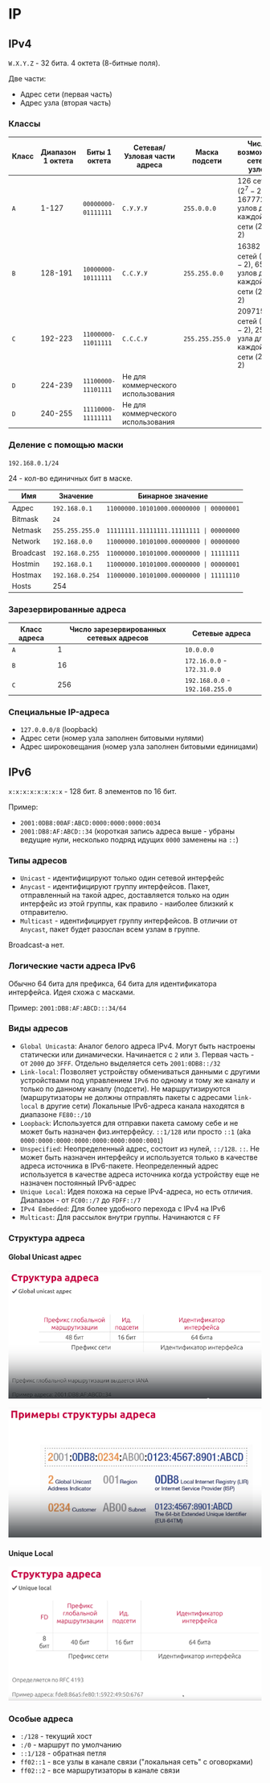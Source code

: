 # IP

## IPv4

`W.X.Y.Z` - 32 бита. 4 октета (8-битные поля).

Две части:

- Адрес сети (первая часть)
- Адрес узла (вторая часть)

### Классы

| Класс | Диапазон 1 октета | Биты 1 октета | Сетевая/Узловая части адреса | Маска подсети | Число возможных сетей/узлов |
|-------|-------------------|---------------|------------------------------|---------------|-----------------------------|
| `A` | 1-127 | `00000000-01111111` | `С.У.У.У` | `255.0.0.0` | 126 сетей ($2^7-2$), 16777214 узлов для каждой сети ($2^{24}-2$) |
| `B` | 128-191 | `10000000-10111111` | `С.С.У.У` | `255.255.0.0` | 16382 сетей ($2^{14}-2$), 65534 узлов для каждой сети ($2^{16}-2$) |
| `C` | 192-223 | `11000000-11011111` | `С.С.С.У` | `255.255.255.0` | 2097150 сетей ($2^{21}-2$), 254 узла для каждой сети ($2^8-2$) |
| `D` | 224-239 | `11100000-11101111` | Не для коммерческого использования | | |
| `D` | 240-255 | `11110000-11111111` | Не для коммерческого использования | | |

### Деление с помощью маски

`192.168.0.1/24`

24 - кол-во единичных бит в маске.

| Имя | Значение | Бинарное значение |
|-----|----------|-------------------|
| Адрес | `192.168.0.1` | `11000000.10101000.00000000 \| 00000001` |
| Bitmask | `24` | |
| Netmask | `255.255.255.0` | `11111111.11111111.11111111 \| 00000000` |
| Network | `192.168.0.0` | `11000000.10101000.00000000 \| 00000000` |
| Broadcast | `192.168.0.255` | `11000000.10101000.00000000 \| 11111111` |
| Hostmin | `192.168.0.1` | `11000000.10101000.00000000 \| 00000001` |
| Hostmax | `192.168.0.254` | `11000000.10101000.00000000 \| 11111110` |
| Hosts | 254 | |

### Зарезервированные адреса

| Класс адреса | Число зарезервированных сетевых адресов | Сетевые адреса |
|--------------|-----------------------------------------|----------------|
| `A` | 1 | `10.0.0.0` |
| `B` | 16 | `172.16.0.0` - `172.31.0.0` |
| `C` | 256 | `192.168.0.0` - `192.168.255.0` |

### Специальные IP-адреса

- `127.0.0.0/8` (loopback)
- Адрес сети (номер узла заполнен битовыми нулями)
- Адрес широковещания (номер узла заполнен битовыми единицами)

## IPv6

`x:x:x:x:x:x:x:x` - 128 бит. 8 элементов по 16 бит.

Пример:

- `2001:0DB8:00AF:ABCD:0000:0000:0000:0034`
- `2001:DB8:AF:ABCD::34` (короткая запись адреса выше - убраны ведущие нули, несколько подряд идущих `0000` заменены на `::`)

### Типы адресов

- `Unicast` - идентифицируют только один сетевой интерфейс
- `Anycast` - идентифицируют группу интерфейсов. Пакет, отправленный на такой адрес, доставляется только на один интерфейс из этой группы, как правило - наиболее близкий к отправителю.
- `Multicast` - идентифицирует группу интерфейсов. В отличии от `Anycast`, пакет будет разослан всем узлам в группе.

Broadcast-а нет.

### Логические части адреса IPv6

Обычно 64 бита для префикса, 64 бита для идентификатора интерфейса. Идея схожа с масками.

Пример: `2001:DB8:AF:ABCD:::34/64`

### Виды адресов

- `Global Unicast`a: Аналог белого адреса IPv4. Могут быть настроены статически или динамически. Начинается с `2` или `3`. Первая часть - от `2000` до `3FFF`. Отдельно выделяется сеть `2001:0DB8::/32`
- `Link-local`: Позволяет устройству обмениваться данными с другими устройствами под управлением `IPv6` по одному и тому же каналу и только по данному каналу (подсети). Не маршрутизируются (маршрутизаторы не должны отправлять пакеты с адресами `link-local` в другие сети) Локальные IPv6-адреса канала находятся в диапазоне `FE80::/10`
- `Loopback`: Используется для отправки пакета самому себе и не может быть назначен физ.интерфейсу. `::1/128` или просто `::1` (aka `0000:0000:0000:0000:0000:0000:0000:0001`)
- `Unspecified`: Неопределенный адрес, состоит из нулей, `::/128`. `::`. Не может быть назначен интерфейсу и используется только в качестве адреса источника в IPv6-пакете. Неопределенный адрес используется в качестве адреса источника когда устройству еще не назначен постоянный IPv6-адрес
- `Unique Local`: Идея похожа на серые IPv4-адреса, но есть отличия. Диапазон - от `FC00::/7` до `FDFF::/7`
- `IPv4 Embedded`: Для более удобного перехода с IPv4 на IPv6
- `Multicast`: Для рассылок внутри группы. Начинаются с `FF`

### Структура адреса

#### Global Unicast адрес

![img](assets/ipv6-global-unicast-structure.png)

![img](assets/ipv6-global-unicast-structure-example.png)

#### Unique Local

![img](assets/ipv6-unique-local-structure.png)

### Особые адреса

- `:/128` - текущий хост
- `:/0` - маршрут по умолчанию
- `::1/128` - обратная петля
- `ff02::1` - все узлы в канале связи ("локальная сеть" с оговорками)
- `ff02::2` - все маршрутизаторы в канале связи
